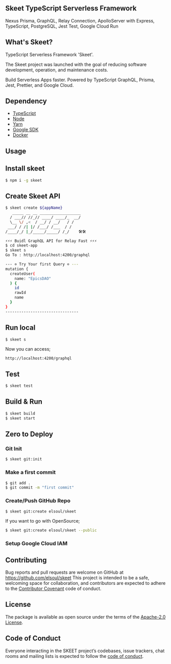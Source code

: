 ## Skeet TypeScript Serverless Framework

Nexus Prisma, GraphQL, Relay Connection, ApolloServer with Express, TypeScript, PostgreSQL, Jest Test, Google Cloud Run

## What's Skeet?

TypeScript Serverless Framework 'Skeet'.

The Skeet project was launched with the goal of reducing software development, operation, and maintenance costs.

Build Serverless Apps faster.
Powered by TypeScript GraphQL, Prisma, Jest, Prettier, and Google Cloud.

## Dependency

- [TypeScript](https://www.typescriptlang.org/)
- [Node](https://nodejs.org/)
- [Yarn](https://yarnpkg.com/)
- [Google SDK](https://cloud.google.com/sdk/docs)
- [Docker](https://www.docker.com/)

## Usage

## Install skeet

```bash
$ npm i -g skeet
```

## Create Skeet API

```bash
$ skeet create ${appName}
   _____ __ __ __________________
  / ___// //_// ____/ ____/_  __/
  \__ \/ ,<  / __/ / __/   / /
 ___/ / /| |/ /___/ /___  / /
/____/_/ |_/_____/_____/ /_/    🛠️🛠️

⚡⚡⚡ Buidl GraphQL API for Relay Fast ⚡⚡⚡
$ cd skeet-app
$ skeet s
Go To : http://localhost:4200/graphql

--- ✡ Try Your first Query ✡ ---
mutation {
  createUser(
    name: "EpicsDAO"
  ) {
    id
    rawId
    name
  }
}
--------------------------------
```

## Run local

```bash
$ skeet s
```

Now you can access;

`http://localhost:4200/graphql`

## Test

```bash
$ skeet test
```

## Build & Run

```bash
$ skeet build
$ skeet start
```

## Zero to Deploy

### Git Init

```bash
$ skeet git:init
```

### Make a first commit

```bash
$ git add .
$ git commit -m "first commit"
```

### Create/Push GitHub Repo

```bash
$ skeet git:create elsoul/skeet
```

If you want to go with OpenSource;

```bash
$ skeet git:create elsoul/skeet --public
```

### Setup Google Cloud IAM

###

## Contributing

Bug reports and pull requests are welcome on GitHub at https://github.com/elsoul/skeet This project is intended to be a safe, welcoming space for collaboration, and contributors are expected to adhere to the [Contributor Covenant](http://contributor-covenant.org) code of conduct.

## License

The package is available as open source under the terms of the [Apache-2.0 License](https://www.apache.org/licenses/LICENSE-2.0).

## Code of Conduct

Everyone interacting in the SKEET project’s codebases, issue trackers, chat rooms and mailing lists is expected to follow the [code of conduct](https://github.com/elsoul/skeet-api/blob/master/CODE_OF_CONDUCT.md).
